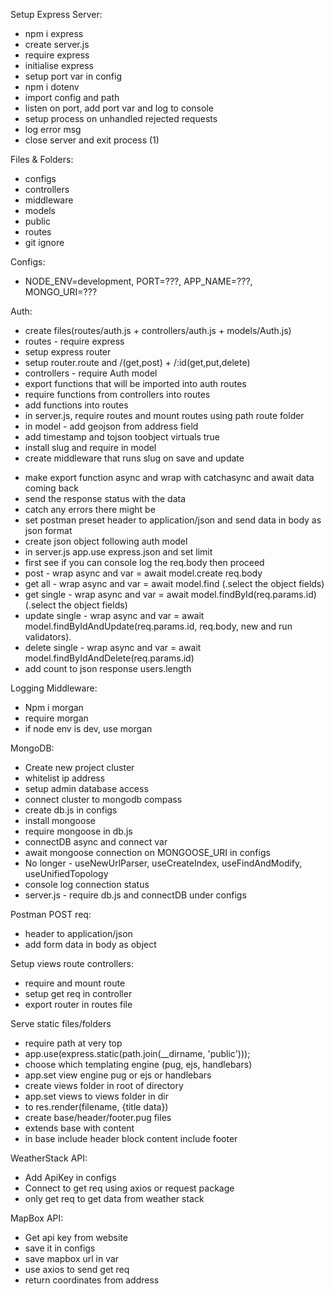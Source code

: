 Setup Express Server:
* npm i express
* create server.js
* require express
* initialise express
* setup port var in config
* npm i dotenv
* import config and path
* listen on port, add port var and log to console
* setup process on unhandled rejected requests
* log error msg
* close server and exit process (1)

Files & Folders:
* configs
* controllers
* middleware
* models
* public
* routes
* git ignore

Configs:
* NODE_ENV=development, PORT=???, APP_NAME=???, MONGO_URI=???

Auth:
* create files(routes/auth.js + controllers/auth.js + models/Auth.js)
* routes - require express
* setup express router
* setup router.route and /(get,post) + /:id(get,put,delete)
* controllers - require Auth model
* export functions that will be imported into auth routes
* require functions from controllers into routes
* add functions into routes
* in server.js, require routes and mount routes using path route folder
* in model - add geojson from address field
* add timestamp and tojson toobject virtuals true
* install slug and require in model
* create middleware that runs slug on save and update
<!-- --- CRUD --- -->
* make export function async and wrap with catchasync and await data coming back
* send the response status with the data
* catch any errors there might be
* set postman preset header to application/json and send data in body as json format
* create json object following auth model
* in server.js app.use express.json and set limit
* first see if you can console log the req.body then proceed
* post - wrap async and var = await model.create req.body
* get all - wrap async and var = await model.find (.select the object fields)
* get single - wrap async and var = await model.findById(req.params.id) (.select the object fields)
* update single - wrap async and var = await model.findByIdAndUpdate(req.params.id, req.body, new and run validators).
* delete single - wrap async and var = await model.findByIdAndDelete(req.params.id)
* add count to json response users.length

Logging Middleware:
* Npm i morgan
* require morgan
* if node env is dev, use morgan

MongoDB:
* Create new project cluster
* whitelist ip address
* setup admin database access
* connect cluster to mongodb compass
* create db.js in configs
* install mongoose
* require mongoose in db.js
* connectDB async and connect var
* await mongoose connection on MONGOOSE_URI in configs
* No longer - useNewUrlParser, useCreateIndex, useFindAndModify, useUnifiedTopology
* console log connection status
* server.js - require db.js and connectDB under configs

Postman POST req:
* header to application/json
* add form data in body as object

Setup views route controllers:
* require and mount route
* setup get req in controller 
* export router in routes file

Serve static files/folders
* require path at very top
* app.use(express.static(path.join(__dirname, 'public')));
* choose which templating engine (pug, ejs, handlebars)
* app.set view engine pug or ejs or handlebars
* create views folder in root of directory
* app.set views to views folder in dir
* to res.render(filename, {title data})
* create base/header/footer.pug files
* extends base with content
* in base include header block content include footer



WeatherStack API: 
* Add ApiKey in configs
* Connect to get req using axios or request package
* only get req to get data from weather stack

MapBox API:
* Get api key from website
* save it in configs
* save mapbox url in var
* use axios to send get req
* return coordinates from address
<!-- Combine MapBox coordinates into Weatherstack for weather data -->

